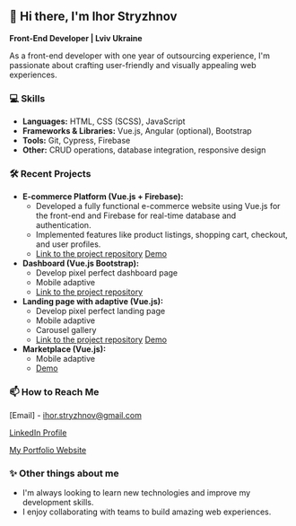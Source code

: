 ## 👋 Hi there, I'm Ihor Stryzhnov

**Front-End Developer | Lviv Ukraine**

As a front-end developer with one year of outsourcing experience, I'm passionate about crafting user-friendly and visually appealing web experiences.

### 💻 Skills
* **Languages:** HTML, CSS (SCSS), JavaScript
* **Frameworks & Libraries:** Vue.js, Angular (optional), Bootstrap
* **Tools:** Git, Cypress, Firebase 
* **Other:**  CRUD operations, database integration, responsive design

### 🛠️ Recent Projects

* **E-commerce Platform (Vue.js + Firebase):**
   - Developed a fully functional e-commerce website using Vue.js for the front-end and Firebase for real-time database and authentication.
   - Implemented features like product listings, shopping cart, checkout, and user profiles.
   - [Link to the project repository](https://github.com/Totemy/drop-bag-app) [Demo](https://krossu-kedu.netlify.app)
* **Dashboard (Vue.js Bootstrap):**
    - Develop pixel perfect dashboard page
    - Mobile adaptive
    - [Link to the project repository](https://github.com/Totemy/dashboard-app)
* **Landing page with adaptive (Vue.js):**
    - Develop pixel perfect landing page
    - Mobile adaptive 
    - Carousel gallery
    - [Link to the project repository](https://github.com/Totemy/dinamo-app)  [Demo](https://dinamo-restaurant-app.netlify.app)
* **Marketplace (Vue.js):**
    - Mobile adaptive 
    - [Demo](https://twitch-prime-wot.netlify.app)

### 📫 How to Reach Me
[Email] - ihor.stryzhnov@gmail.com 

[LinkedIn Profile](https://www.linkedin.com/in/ihor-stryzhnov-2697321ab/)

[My Portfolio Website](https://ihor-stryzhnov-dev.netlify.app/)

### ✨ Other things about me
* I'm always looking to learn new technologies and improve my development skills.
* I enjoy collaborating with teams to build amazing web experiences.
